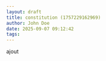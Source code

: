 ```yaml
---
layout: draft
title: constitution (1757229162969)
author: John Doe
date: 2025-09-07 09:12:42
tags:
---
```

ajout
